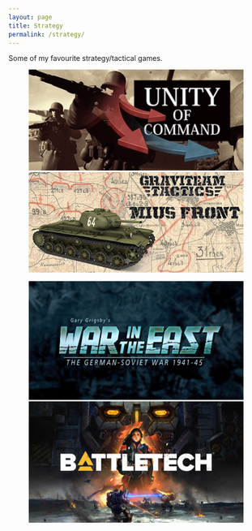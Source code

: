 ```yaml
---
layout: page
title: Strategy
permalink: /strategy/
---
```


Some of my favourite strategy/tactical games.

<figure class="half">
    <a href="/strategy/uc"><img src="/assets/img/strategy/logo_uc.jpg"></a>
    <a href="/strategy/gt"><img src="/assets/img/strategy/logo_gt.jpg"></a>
</figure>
<figure class="half">
    <a href="/strategy/wite"><img src="/assets/img/strategy/logo_wite.jpg"></a>
    <a href="/strategy/battletech"><img src="/assets/img/strategy/logo_battletech.jpg"></a>
</figure>